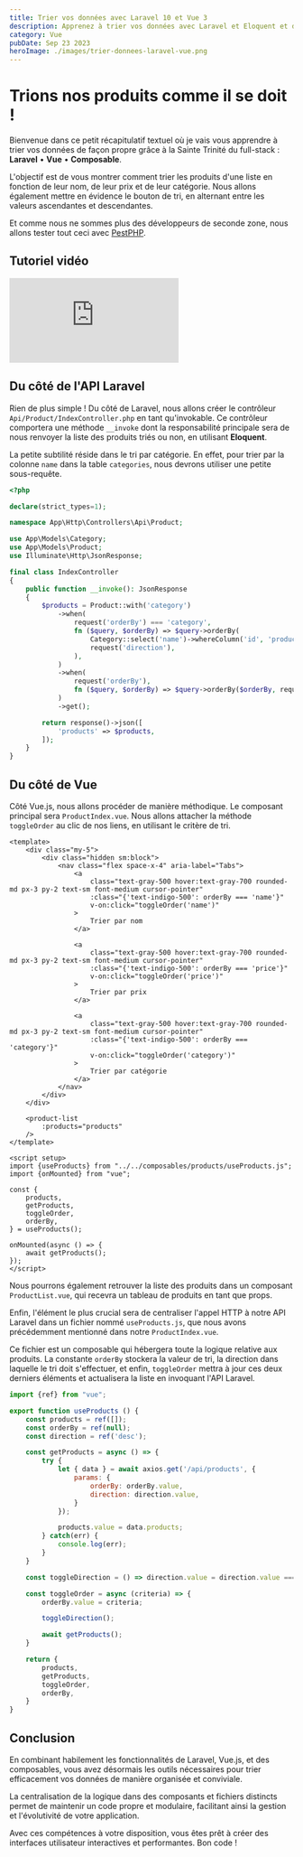 ```yaml
---
title: Trier vos données avec Laravel 10 et Vue 3
description: Apprenez à trier vos données avec Laravel et Eloquent et d'un côté des composants Vue 3 propres grâce aux composables JavaScript.
category: Vue
pubDate: Sep 23 2023
heroImage: ./images/trier-donnees-laravel-vue.png
---
```


# Trions nos produits comme il se doit !

Bienvenue dans ce petit récapitulatif textuel où je vais vous apprendre à trier vos données de façon propre grâce à la Sainte Trinité du full-stack : **Laravel** • **Vue** • **Composable**.

L'objectif est de vous montrer comment trier les produits d'une liste en fonction de leur nom, de leur prix et de leur catégorie. Nous allons également mettre en évidence le bouton de tri, en alternant entre les valeurs ascendantes et descendantes.

Et comme nous ne sommes plus des développeurs de seconde zone, nous allons tester tout ceci avec [PestPHP](https://pestphp.com).

## Tutoriel vidéo

<iframe class="w-full aspect-video" src="https://www.youtube.com/embed/GDf6a3Tenas" frameborder="0" allowfullscreen></iframe>

## Du côté de l'API Laravel

Rien de plus simple ! Du côté de Laravel, nous allons créer le contrôleur `Api/Product/IndexController.php` en tant qu'invokable. Ce contrôleur comportera une méthode `__invoke` dont la responsabilité principale sera de nous renvoyer la liste des produits triés ou non, en utilisant **Eloquent**.

La petite subtilité réside dans le tri par catégorie. En effet, pour trier par la colonne `name` dans la table `categories`, nous devrons utiliser une petite sous-requête.

```php
<?php

declare(strict_types=1);

namespace App\Http\Controllers\Api\Product;

use App\Models\Category;
use App\Models\Product;
use Illuminate\Http\JsonResponse;

final class IndexController
{
    public function __invoke(): JsonResponse
    {
        $products = Product::with('category')
            ->when(
                request('orderBy') === 'category',
                fn ($query, $orderBy) => $query->orderBy(
                    Category::select('name')->whereColumn('id', 'products.category_id'),
                    request('direction'),
                ),
            )
            ->when(
                request('orderBy'),
                fn ($query, $orderBy) => $query->orderBy($orderBy, request('direction')),
            )
            ->get();

        return response()->json([
            'products' => $products,
        ]);
    }
}
```

## Du côté de Vue

Côté Vue.js, nous allons procéder de manière méthodique. Le composant principal sera `ProductIndex.vue`. Nous allons attacher la méthode `toggleOrder` au clic de nos liens, en utilisant le critère de tri.

```vue
<template>
    <div class="my-5">
        <div class="hidden sm:block">
            <nav class="flex space-x-4" aria-label="Tabs">
                <a
                    class="text-gray-500 hover:text-gray-700 rounded-md px-3 py-2 text-sm font-medium cursor-pointer"
                    :class="{'text-indigo-500': orderBy === 'name'}"
                    v-on:click="toggleOrder('name')"
                >
                    Trier par nom
                </a>

                <a
                    class="text-gray-500 hover:text-gray-700 rounded-md px-3 py-2 text-sm font-medium cursor-pointer"
                    :class="{'text-indigo-500': orderBy === 'price'}"
                    v-on:click="toggleOrder('price')"
                >
                    Trier par prix
                </a>

                <a
                    class="text-gray-500 hover:text-gray-700 rounded-md px-3 py-2 text-sm font-medium cursor-pointer"
                    :class="{'text-indigo-500': orderBy === 'category'}"
                    v-on:click="toggleOrder('category')"
                >
                    Trier par catégorie
                </a>
            </nav>
        </div>
    </div>

    <product-list
        :products="products"
    />
</template>

<script setup>
import {useProducts} from "../../composables/products/useProducts.js";
import {onMounted} from "vue";

const {
    products,
    getProducts,
    toggleOrder,
    orderBy,
} = useProducts();

onMounted(async () => {
    await getProducts();
});
</script>
```

Nous pourrons également retrouver la liste des produits dans un composant `ProductList.vue`, qui recevra un tableau de produits en tant que props.

Enfin, l'élément le plus crucial sera de centraliser l'appel HTTP à notre API Laravel dans un fichier nommé `useProducts.js`, que nous avons précédemment mentionné dans notre `ProductIndex.vue`.

Ce fichier est un composable qui hébergera toute la logique relative aux produits. La constante `orderBy` stockera la valeur de tri, la direction dans laquelle le tri doit s'effectuer, et enfin, `toggleOrder` mettra à jour ces deux derniers éléments et actualisera la liste en invoquant l'API Laravel.

```js
import {ref} from "vue";

export function useProducts () {
    const products = ref([]);
    const orderBy = ref(null);
    const direction = ref('desc');

    const getProducts = async () => {
        try {
            let { data } = await axios.get('/api/products', {
                params: {
                    orderBy: orderBy.value,
                    direction: direction.value,
                }
            });

            products.value = data.products;
        } catch(err) {
            console.log(err);
        }
    }

    const toggleDirection = () => direction.value = direction.value === 'asc' ? 'desc' : 'asc';

    const toggleOrder = async (criteria) => {
        orderBy.value = criteria;

        toggleDirection();

        await getProducts();
    }

    return {
        products,
        getProducts,
        toggleOrder,
        orderBy,
    }
}
```

## Conclusion

En combinant habilement les fonctionnalités de Laravel, Vue.js, et des composables, vous avez désormais les outils nécessaires pour trier efficacement vos données de manière organisée et conviviale. 

La centralisation de la logique dans des composants et fichiers distincts permet de maintenir un code propre et modulaire, facilitant ainsi la gestion et l'évolutivité de votre application. 

Avec ces compétences à votre disposition, vous êtes prêt à créer des interfaces utilisateur interactives et performantes. Bon code !

